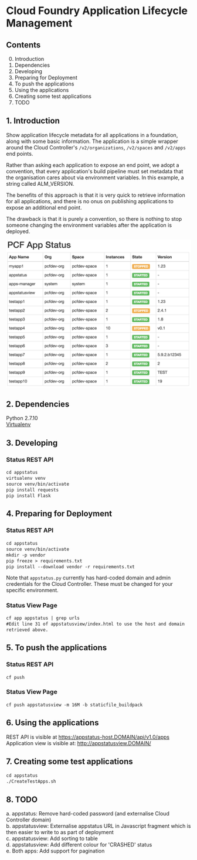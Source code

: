 # Cloud Foundry Application Lifecycle Management  
## Contents  
0. Introduction   
1. Dependencies   
2. Developing  
3. Preparing for Deployment  
4. To push the applications  
5. Using the applications  
6. Creating some test applications  
7. TODO  
  
## 1. Introduction 
Show application lifecycle metadata for all applications in a foundation, along with some basic information. The application is a simple wrapper around the Cloud Controller's `/v2/organizations`, `/v2/spaces` and `/v2/apps` end points.  
  
Rather than asking each application to expose an end point, we adopt a convention, that every application's build pipeline must set  metadata that the organisation cares about via environment variables. In this example, a string called ALM_VERSION.  
  
The benefits of this approach is that it is very quick to retrieve information for all applications, and there is no onus on publishing applications to expose an additional end point.  
  
The drawback is that it is purely a convention, so there is nothing to stop someone changing the environment variables after the application is deployed.  
  
![Screenshot](https://github.com/bendalby82/cfalm/blob/master/images/testview.png)

## 2. Dependencies  
Python 2.7.10  
[Virtualenv](http://docs.python-guide.org/en/latest/dev/virtualenvs/)    
  
## 3. Developing
### Status REST API
    
    cd appstatus  
    virtualenv venv  
    source venv/bin/activate  
    pip install requests  
    pip install Flask  
    
## 4. Preparing for Deployment  
### Status REST API  
    
    cd appstatus  
    source venv/bin/activate  
    mkdir -p vendor    
    pip freeze > requirements.txt    
    pip install --download vendor -r requirements.txt  
  
Note that `appstatus.py` currently has hard-coded domain and admin credentials for the Cloud Controller. These must be changed for your specific environment.  
  
### Status View Page  
    
    cf app appstatus | grep urls  
    #Edit line 31 of appstatusview/index.html to use the host and domain retrieved above.  
    
## 5. To push the applications  
### Status REST API
    
    cf push
    
### Status View Page  
    
    cf push appstatusview -m 16M -b staticfile_buildpack 
  
## 6. Using the applications  
REST API is visible at https://appstatus-host.DOMAIN/api/v1.0/apps  
Application view is visible at: http://appstatusview.DOMAIN/  
  
## 7. Creating some test applications
    
    cd appstatus
    ./CreateTestApps.sh

## 8. TODO  
a. appstatus: Remove hard-coded password (and externalise Cloud Controller domain)   
b. appstatusview: Externalise appstatus URL in Javascript fragment which is then easier to write to as part of deployment   
c. appstatusview: Add sorting to table  
d. appstatusview: Add different colour for 'CRASHED' status   
e. Both apps: Add support for pagination   
